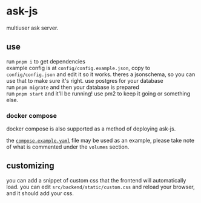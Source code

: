 # ask-js

multiuser ask server.

## use

run `pnpm i` to get dependencies\
example config is at `config/config.example.json`, copy to `config/config.json` and edit it so it works. theres a jsonschema, so you can use that to make sure it's right. use postgres for your database\
run `pnpm migrate` and then your database is prepared\
run `pnpm start` and it'll be running! use pm2 to keep it going or something else.

### docker compose

docker compose is also supported as a method of deploying ask-js.

the [`compose.example.yaml`](./compose.example.yaml) file may be used as an example, please take note of what is commented under the `volumes` section.

## customizing

you can add a snippet of custom css that the frontend will automatically load. you can edit `src/backend/static/custom.css` and reload your browser, and it should add your css.
